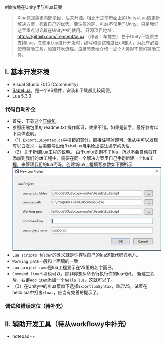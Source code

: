 #愉快地在Unity里与Xlua玩耍

> Xlua原是腾讯内部项目，后来开源，相比于之前市面上的Unity+Lua热更新解决方案，有着自己的优势。要注意的是，Xlua不仅用于Unity，只是我们这里重点讨论其在Unity中的使用。
开源项目地址： https://github.com/Tencent/xLua （作者：车雄生）
由于Unity不能原生支持Lua，在使用Lua进行开发时，编写和调试难度比c#要大，为此有必要使用辅助工具，加速开发流程。这里简要地介绍一些个人觉得不错的辅助工具。

## I. 基本开发环境
- Visual Studio 2015 (Community)
- [BabeLua](http://babelua.codeplex.com/)。是一个VS插件，安装和下载都比较简便。
- Lua 5.3.3

### 代码自动补全
- 首先，下载这个[压缩包](http://url.cn/48TJGSW)
- 参照压缩包里的 readme.txt 操作即可，效果不错。如果是新手，最好参考以下具体说明。
- （1）`ExportLuaSyntax.cs`中报错的部分，直接注释掉即可。但从中可以发现可以自定义一些需要导出给BabeLua用来给出语法提示的类名。
- （2）关于新建Lua工程的说明。
由于unity识别不了lua，所以不会自动将其添加到我们的c#工程中，需要在同一个解决方案里自己手动新建一个lua工程，来管理我们的lua代码。创建新lua工程填写参数如下图所示
![](/assets/babelua_new_proj.JPG)
- `Lua scripts folder`的含义就是你存放自己的lua逻辑代码的地方。
- `Working path`一般和上面填的一致
- `Lua project name`是lua工程显示在VS里的名字而已。
- `Command line`不填也可以，除非你想从命令行执行你的lua代码。
新建工程后，右键`Add item`添加一个`hello.lua`，这就可以了。
- （3）在Unity中的Xlua菜单下选择`ExportluaSyntax`，重启VS，试着在hello.lua中打出`xlua.`，应当有完善的提示了。
### 调试和错误定位（待补充）


## II. 辅助开发工具（待从workflowy中补充）
- notepad++